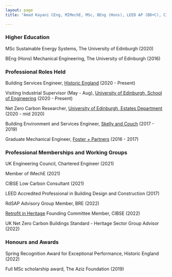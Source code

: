 ```yaml
---
layout: page
title: "Amad Kayani CEng, MIMechE, MSc, BEng (Hons), LEED AP (BD+C), CIBSE LCC"

---
```



### Higher Education 

MSc Sustainable Energy Systems, The University of Edinburgh (2020)

BEng (Hons) Mechanical Engineering, The University of Edinburgh (2016)

### Professional Roles Held

Building Services Engineer, [Historic England](https://historicengland.org.uk/) (2020 - Present)

Visiting Industrial Supervisor (May - Aug), [University of Edinburgh, School of Engineering](https://www.eng.ed.ac.uk) (2020 - Present)

Net Zero Carbon Researcher, [University of Edinburgh, Estates Department](https://www.ed.ac.uk/estates) (2020 - mid 2020)

Building Environment and Services Engineer, [Skelly and Couch](https://www.skellyandcouch.com/) (2017 - 2019)

Graduate Mechanical Engineer, [Foster + Partners](https://www.fosterandpartners.com/) (2016 - 2017)

### Professional Memberships and Working Groups

UK Engineering Council, Chartered Engineer (2021)

Member of IMechE (2021)

CIBSE Low Carbon Consultant (2021)

LEED Accredited Professional in Building Design and Construction (2017)

RdSAP Advisory Group Member, BRE (2022)

[Retrofit in Heritage](https://www.cibsejournal.com/cibse-news/cibse-launches-new-retrofit-group/) Founding Committee Member, CIBSE (2022)

UK Net Zero Carbon Buildings Standard - Heritage Sector Group Advisor (2022)

### Honours and Awards

Spring Recognition Award for Exceptional Performance, Historic England (2022)

Full MSc scholarship award, The Aziz Foundation (2019)


